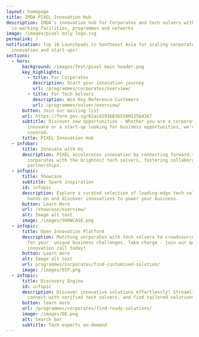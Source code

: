 ```yaml
---
layout: homepage
title: IMDA PIXEL Innovation Hub
description: IMDA’s innovation hub for Corporates and tech solvers with
  co-working facilities, programmes and networks
image: /images/pixel only logo.svg
permalink: /
notification: Top 10 Launchpads in Southeast Asia for scaling corporate
  innovation and start-ups!
sections:
  - hero:
      background: /images/Test/pixel main header.png
      key_highlights:
        - title: For Corporates
          description: Start your innovation journey
          url: /programmes/corporates/overview/
        - title: For Tech Solvers
          description: Win Key Reference Customers
          url: /programmes/solver/overview/
      button: Join our mailing list
      url: https://form.gov.sg/62ac4193b8365500125bd367
      subtitle: Discover new opportunities - Whether you are a corporate looking to
        innovate or a start-up looking for business opportunities, we've got you
        covered.
      title: PIXEL Innovation Hub
  - infobar:
      title: Innovate with Us
      description: PIXEL accelerates innovation by connecting forward-thinking
        corporates with the brightest tech solvers, fostering collaborative
        partnerships.
  - infopic:
      title: Showcase
      subtitle: Spark inspiration
      id: infopic
      description: Explore a curated selection of leading-edge tech solutions. Get
        hands-on and discover innovations to power your business.
      button: Learn More
      url: /showcase/overview/
      alt: Image alt text
      image: /images/SHOWCASE.png
  - infopic:
      title: Open Innovation Platform
      description: Matching corporates with tech solvers to crowdsource for solutions
        for your  unique business challenges. Take charge - join our quarterly
        innovation call today!
      button: Learn more
      alt: Image alt text
      url: programmes/corporates/find-customised-solution/
      image: /images/OIP.png
  - infopic:
      title: Discovery Engine
      id: infopic
      description: Discover innovative solutions effortlessly! Streamline your search,
        connect with verified tech solvers, and find tailored solutions.
      button: learn more
      url: /programmes/corporates/find-ready-solutions/
      image: /images/DE.png
      alt: Search bar
      subtitle: Tech experts on-demand
---
```

